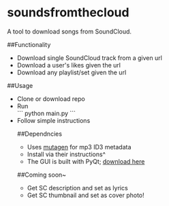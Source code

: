 # soundsfromthecloud
A tool to download songs from SoundCloud.  

##Functionality
<ul>
<li>Download single SoundCloud track from a given url</li>
<li>Download a user's likes given the url</li>
<li>Download any playlist/set given the url </li>
</ul>

##Usage
<ul>
<li>Clone or download repo  </li>
<li>Run</li>
```
python main.py
```
<li>Follow simple instructions</li> 

##Dependncies
* Uses [mutagen](https://mutagen.readthedocs.org/en/latest/) for mp3 ID3 metadata
* Install via their instructions^
* The GUI is built with PyQt; [download here](http://www.riverbankcomputing.com/software/pyqt/download)

##Coming soon~
* Get SC description and set as lyrics
* Get SC thumbnail and set as cover photo!

